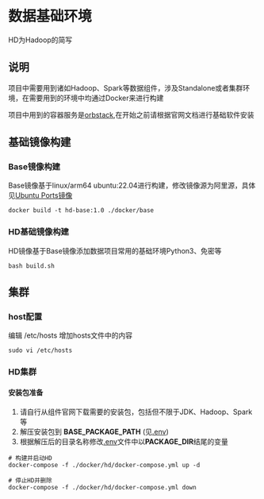 # 数据基础环境

HD为Hadoop的简写

## 说明

项目中需要用到诸如Hadoop、Spark等数据组件，涉及Standalone或者集群环境，在需要用到的环境中均通过Docker来进行构建

项目中用到的容器服务是[orbstack](https://orbstack.dev/),在开始之前请根据官网文档进行基础软件安装

## 基础镜像构建

### Base镜像构建

Base镜像基于linux/arm64 ubuntu:22.04进行构建，修改镜像源为阿里源，具体见[Ubuntu Ports镜像
](https://developer.aliyun.com/mirror/ubuntu-ports?spm=a2c6h.13651104.d-1008.9.7e5f4763adNP46)

```shell
docker build -t hd-base:1.0 ./docker/base
```

### HD基础镜像构建

HD镜像基于Base镜像添加数据项目常用的基础环境Python3、免密等

```shell
bash build.sh
```

## 集群

### host配置

编辑 /etc/hosts 增加hosts文件中的内容

```shell
sudo vi /etc/hosts
```

### HD集群

#### 安装包准备

1. 请自行从组件官网下载需要的安装包，包括但不限于JDK、Hadoop、Spark等
2. 解压安装包到 **BASE_PACKAGE_PATH** (见[.env](./docker/hd/.env))
3. 根据解压后的目录名称修改[.env](./docker/hd/.env)文件中以**PACKAGE_DIR**结尾的变量

```shell
# 构建并启动HD
docker-compose -f ./docker/hd/docker-compose.yml up -d

# 停止HD并删除
docker-compose -f ./docker/hd/docker-compose.yml down
```



